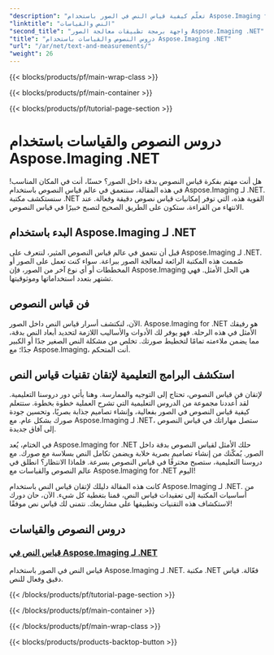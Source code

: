 ```yaml
---
"description": "تعلّم كيفية قياس النص في الصور باستخدام Aspose.Imaging for .NET، أداة فعّالة ودقيقة. استكشف دروسًا تعليمية لإتقان تقنيات قياس النص."
"linktitle": "النص والقياسات"
"second_title": "واجهة برمجة تطبيقات معالجة الصور Aspose.Imaging .NET"
"title": "دروس النصوص والقياسات باستخدام Aspose.Imaging .NET"
"url": "/ar/net/text-and-measurements/"
"weight": 26
---
```


{{< blocks/products/pf/main-wrap-class >}}

{{< blocks/products/pf/main-container >}}

{{< blocks/products/pf/tutorial-page-section >}}

# دروس النصوص والقياسات باستخدام Aspose.Imaging .NET


هل أنت مهتم بفكرة قياس النصوص بدقة داخل الصور؟ حسنًا، أنت في المكان المناسب! في هذه المقالة، سنتعمق في عالم قياس النصوص باستخدام Aspose.Imaging لـ .NET. سنستكشف مكتبة .NET القوية هذه، التي توفر إمكانيات قياس نصوص دقيقة وفعالة. عند الانتهاء من القراءة، ستكون على الطريق الصحيح لتصبح خبيرًا في قياس النصوص.

## البدء باستخدام Aspose.Imaging لـ .NET

قبل أن نتعمق في عالم قياس النصوص المثير، لنتعرف على Aspose.Imaging لـ .NET. صُممت هذه المكتبة الرائعة لمعالجة الصور ببراعة. سواء كنت تعمل على الصور أو المخططات أو أي نوع آخر من الصور، فإن Aspose.Imaging هي الحل الأمثل. فهي تشتهر بتعدد استخداماتها وموثوقيتها.

## فن قياس النصوص

الآن، لنكتشف أسرار قياس النص داخل الصور. Aspose.Imaging for .NET هو رفيقك الأمثل في هذه الرحلة. فهو يوفر لك الأدوات والأساليب اللازمة لتحديد أبعاد النص بدقة، مما يضمن ملاءمته تمامًا لتخطيط صورتك. تخلص من مشكلة النص الصغير جدًا أو الكبير جدًا؛ مع Aspose.Imaging، أنت المتحكم.

## استكشف البرامج التعليمية لإتقان تقنيات قياس النص

لإتقان فن قياس النصوص، تحتاج إلى التوجيه والممارسة. وهنا يأتي دور دروسنا التعليمية. لقد أعددنا مجموعة من الدروس التعليمية التي تشرح العملية خطوة بخطوة. ستتعلم كيفية قياس النصوص في الصور بفعالية، وإنشاء تصاميم جذابة بصريًا، وتحسين جودة صورك بشكل عام. مع Aspose.Imaging لـ .NET، ستصل مهاراتك في قياس النصوص إلى آفاق جديدة.

في الختام، يُعد Aspose.Imaging for .NET حلك الأمثل لقياس النصوص بدقة داخل الصور. يُمكّنك من إنشاء تصاميم بصرية خلابة ويضمن تكامل النص بسلاسة مع صورك. مع دروسنا التعليمية، ستصبح محترفًا في قياس النصوص بسرعة. فلماذا الانتظار؟ انطلق في عالم النصوص والقياسات مع Aspose.Imaging for .NET اليوم!

كانت هذه المقالة دليلك لإتقان قياس النص باستخدام Aspose.Imaging لـ .NET. من أساسيات المكتبة إلى تعقيدات قياس النص، قمنا بتغطية كل شيء. الآن، حان دورك لاستكشاف هذه التقنيات وتطبيقها على مشاريعك. نتمنى لك قياس نص موفقًا!
## دروس النصوص والقياسات
### [قياس النص في Aspose.Imaging لـ .NET](./measure-text/)
قياس النص في الصور باستخدام Aspose.Imaging لـ .NET. مكتبة .NET فعّالة. قياس دقيق وفعال للنص.

{{< /blocks/products/pf/tutorial-page-section >}}

{{< /blocks/products/pf/main-container >}}

{{< /blocks/products/pf/main-wrap-class >}}

{{< blocks/products/products-backtop-button >}}